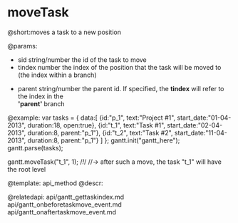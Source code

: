 moveTask
=============


@short:moves a task to a new position

@params: 
- sid		string/number			the id of the task to move
- tindex	number					the index of the position that the task will be moved to <br> (the index within a branch)
* parent	string/number			the parent id. If specified, the <b>tindex</b> will  refer to the  index in the <br> <b>'parent'</b> branch

@example:
var tasks = {
  data:[
     {id:"p_1", text:"Project #1", start_date:"01-04-2013", duration:18, 
     open:true},
     {id:"t_1", text:"Task #1", start_date:"02-04-2013", duration:8,
     parent:"p_1"},
     {id:"t_2", text:"Task #2", start_date:"11-04-2013", duration:8,
     parent:"p_1"}
   ]
};
gantt.init("gantt_here");
gantt.parse(tasks);
 
gantt.moveTask("t_1", 1); /*!*/
//-> after such a move, the task "t_1" will have the root level

@template:	api_method
@descr:

@relatedapi:
	api/gantt_gettaskindex.md
	api/gantt_onbeforetaskmove_event.md
	api/gantt_onaftertaskmove_event.md